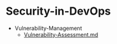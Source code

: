 
# Security-in-DevOps

- Vulnerability-Management
  - [Vulnerability-Assessment.md](./Vulnerability-Assessment.md)
